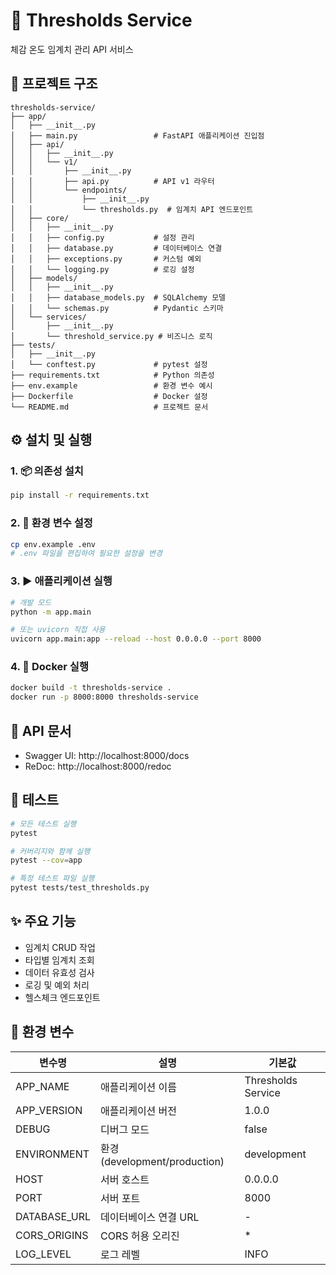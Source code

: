 # 🚀 Thresholds Service

체감 온도 임계치 관리 API 서비스

## 📁 프로젝트 구조

```text
thresholds-service/
├── app/
│   ├── __init__.py
│   ├── main.py                 # FastAPI 애플리케이션 진입점
│   ├── api/
│   │   ├── __init__.py
│   │   └── v1/
│   │       ├── __init__.py
│   │       ├── api.py          # API v1 라우터
│   │       └── endpoints/
│   │           ├── __init__.py
│   │           └── thresholds.py  # 임계치 API 엔드포인트
│   ├── core/
│   │   ├── __init__.py
│   │   ├── config.py           # 설정 관리
│   │   ├── database.py         # 데이터베이스 연결
│   │   ├── exceptions.py       # 커스텀 예외
│   │   └── logging.py          # 로깅 설정
│   ├── models/
│   │   ├── __init__.py
│   │   ├── database_models.py  # SQLAlchemy 모델
│   │   └── schemas.py          # Pydantic 스키마
│   └── services/
│       ├── __init__.py
│       └── threshold_service.py # 비즈니스 로직
├── tests/
│   ├── __init__.py
│   └── conftest.py             # pytest 설정
├── requirements.txt            # Python 의존성
├── env.example                 # 환경 변수 예시
├── Dockerfile                  # Docker 설정
└── README.md                   # 프로젝트 문서
```

## ⚙️ 설치 및 실행

### 1. 📦 의존성 설치

```bash
pip install -r requirements.txt
```

### 2. 🔧 환경 변수 설정

```bash
cp env.example .env
# .env 파일을 편집하여 필요한 설정을 변경
```

### 3. ▶️ 애플리케이션 실행

```bash
# 개발 모드
python -m app.main

# 또는 uvicorn 직접 사용
uvicorn app.main:app --reload --host 0.0.0.0 --port 8000
```

### 4. 🐳 Docker 실행

```bash
docker build -t thresholds-service .
docker run -p 8000:8000 thresholds-service
```

## 📘 API 문서

- Swagger UI: http://localhost:8000/docs
- ReDoc: http://localhost:8000/redoc

## 🧪 테스트

```bash
# 모든 테스트 실행
pytest

# 커버리지와 함께 실행
pytest --cov=app

# 특정 테스트 파일 실행
pytest tests/test_thresholds.py
```

## ✨ 주요 기능

- 임계치 CRUD 작업
- 타입별 임계치 조회
- 데이터 유효성 검사
- 로깅 및 예외 처리
- 헬스체크 엔드포인트

## 🔧 환경 변수

| 변수명       | 설명                          | 기본값             |
| ------------ | ----------------------------- | ------------------ |
| APP_NAME     | 애플리케이션 이름             | Thresholds Service |
| APP_VERSION  | 애플리케이션 버전             | 1.0.0              |
| DEBUG        | 디버그 모드                   | false              |
| ENVIRONMENT  | 환경 (development/production) | development        |
| HOST         | 서버 호스트                   | 0.0.0.0            |
| PORT         | 서버 포트                     | 8000               |
| DATABASE_URL | 데이터베이스 연결 URL         | -                  |
| CORS_ORIGINS | CORS 허용 오리진              | \*                 |
| LOG_LEVEL    | 로그 레벨                     | INFO               |
